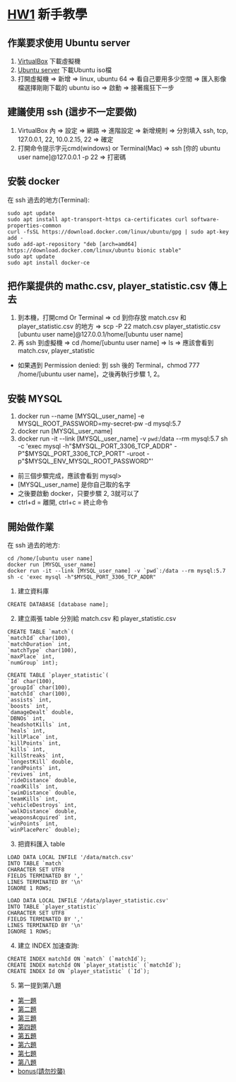 # [HW1](HW1.pdf) 新手教學
## 作業要求使用 Ubuntu server
1. [VirtualBox](https://www.virtualbox.org/wiki/Downloads) 下載虛擬機
2. [Ubuntu server](https://www.ubuntu.com/download/server) 下載Ubuntu iso檔
3. 打開虛擬機 => 新增 => linux, ubuntu 64 => 看自己要用多少空間 => 匯入影像檔選擇剛剛下載的 ubuntu iso => 啟動 => 接著瘋狂下一步

## 建議使用 ssh (這步不一定要做)
1. VirtualBox 內 => 設定 => 網路 => 進階設定 => 新增規則 => 分別填入 ssh, tcp, 127.0.0.1, 22, 10.0.2.15, 22 => 確定
2. 打開命令提示字元cmd(windows) or Terminal(Mac) => ssh [你的 ubuntu user name]@127.0.0.1 -p 22 => 打密碼

## 安裝 docker
在 ssh 過去的地方(Terminal):
```
sudo apt update
sudo apt install apt-transport-https ca-certificates curl software-properties-common
curl -fsSL https://download.docker.com/linux/ubuntu/gpg | sudo apt-key add -
sudo add-apt-repository "deb [arch=amd64] https://download.docker.com/linux/ubuntu bionic stable"
sudo apt update
sudo apt install docker-ce
```

## 把作業提供的 mathc.csv, player_statistic.csv 傳上去
1. 到本機，打開cmd Or Terminal => cd 到你存放 match.csv 和 player_statistic.csv 的地方 => scp -P 22 match.csv player_statistic.csv [ubuntu user name]@127.0.0.1/home/[ubuntu user name]
2. 再 ssh 到虛擬機 => cd /home/[ubuntu user name] => ls => 應該會看到 match.csv, player_statistic

* 如果遇到 Permission denied: 到 ssh 後的 Terminal，chmod 777 /home/[ubuntu user name]，之後再執行步驟 1, 2。

## 安裝 MYSQL
1. docker run --name [MYSQL_user_name] -e MYSQL_ROOT_PASSWORD=my-secret-pw -d mysql:5.7
2. docker run [MYSQL_user_name]
3. docker run -it --link [MYSQL_user_name] -v `pwd`:/data --rm mysql:5.7 sh -c 'exec mysql -h"$MYSQL_PORT_3306_TCP_ADDR" -P"$MYSQL_PORT_3306_TCP_PORT" -uroot -p"$MYSQL_ENV_MYSQL_ROOT_PASSWORD"'
* 前三個步驟完成，應該會看到 mysql>
* [MYSQL_user_name] 是你自己取的名字
* 之後要啟動 docker，只要步驟 2, 3就可以了
* ctrl+d = 離開, ctrl+c = 終止命令

## 開始做作業
在 ssh 過去的地方:
```
cd /home/[ubuntu user name]
docker run [MYSQL_user_name]
docker run -it --link [MYSQL_user_name] -v `pwd`:/data --rm mysql:5.7 sh -c 'exec mysql -h"$MYSQL_PORT_3306_TCP_ADDR"
```

1. 建立資料庫
```
CREATE DATABASE [database name];
```

2. 建立兩張 table 分別給 match.csv 和 player_statistic.csv
```
CREATE TABLE `match`(
`matchId` char(100), 
`matchDuration` int,
`matchType` char(100),
`maxPlace` int,
`numGroup` int);

CREATE TABLE `player_statistic`(
`Id` char(100),
`groupId` char(100),
`matchId` char(100),
`assists` int,
`boosts` int,
`damageDealt` double,
`DBNOs` int,
`headshotKills` int,
`heals` int,
`killPlace` int,
`killPoints` int,
`kills` int,
`killStreaks` int,
`longestKill` double,
`randPoints` int,
`revives` int,
`rideDistance` double,
`roadKills` int,
`swimDistance` double,
`teamKills` int,
`vehicleDestroys` int,
`walkDistance` double,
`weaponsAcquired` int,
`winPoints` int,
`winPlacePerc` double);
```

3. 把資料匯入 table
```
LOAD DATA LOCAL INFILE '/data/match.csv'
INTO TABLE `match`
CHARACTER SET UTF8
FIELDS TERMINATED BY ','
LINES TERMINATED BY '\n'
IGNORE 1 ROWS;

LOAD DATA LOCAL INFILE '/data/player_statistic.csv'
INTO TABLE `player_statistic`
CHARACTER SET UTF8
FIELDS TERMINATED BY ','
LINES TERMINATED BY '\n'
IGNORE 1 ROWS;
```

4. 建立 INDEX 加速查詢:
```
CREATE INDEX matchId ON `match` (`matchId`);
CREATE INDEX matchId ON `player_statistic` (`matchId`);
CREATE INDEX Id ON `player_statistic` (`Id`);
```

5. 第一提到第八題
* [第一題](q1.sql)
* [第二題](q2.sql)
* [第三題](q3.sql)
* [第四題](q4.sql)
* [第五題](q5.sql)
* [第六題](q6.sql)
* [第七題](q7.sql)
* [第八題](q8.sql)
* [bonus(請勿抄襲)](bonus.sql)

